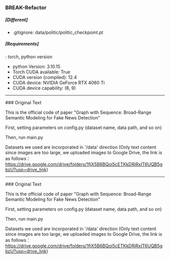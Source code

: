 ### BREAK-Refactor

##### [Different]
- .gitignore: data/politic/politic_checkpoint.pt

##### [Requirements]
: torch, python version
- python Version: 3.10.15
- Torch CUDA available: True
- CUDA version (compiled): 12.4
- CUDA device: NVIDIA GeForce RTX 4060 Ti
- CUDA device capability: (8, 9)
<hr>
### Original Text

This is the official code of paper "Graph with Sequence: Broad-Range Semantic Modeling for Fake News Detection"

First, setting parameters on config.py (dataset name, data path, and so on)

Then, run main.py

Datasets we used are incorporated in '/data' direction (Only text content since images are too large, we uploaded images to Google Drive, the link is as follows：https://drive.google.com/drive/folders/1fjX5B6BQoi5cETKkDRiRxIT6UQB5gbzU?usp=drive_link)

<hr>
### Original Text

This is the official code of paper "Graph with Sequence: Broad-Range Semantic Modeling for Fake News Detection"

First, setting parameters on config.py (dataset name, data path, and so on)

Then, run main.py

Datasets we used are incorporated in '/data' direction (Only text content since images are too large, we uploaded images to Google Drive, the link is as follows：https://drive.google.com/drive/folders/1fjX5B6BQoi5cETKkDRiRxIT6UQB5gbzU?usp=drive_link)
